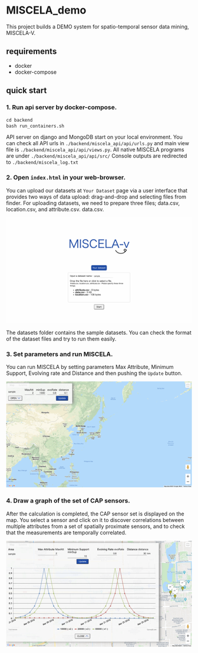 # MISCELA_demo

This project builds a DEMO system for spatio-temporal sensor data mining, MISCELA-V.

## requirements

* docker
* docker-compose

## quick start

### 1. Run api server by docker-compose.

  ```
  cd backend
  bash run_containers.sh
  ```

  API server on django and MongoDB start on your local environment.
  You can check all API urls in `./backend/miscela_api/api/urls.py` and main view file is `./backend/miscela_api/api/views.py`.
  All native MISCELA programs are under `./backend/miscela_api/api/src/`
  Console outputs are redirected to `./backend/miscela_log.txt`

### 2. Open `index.html` in your web-browser. 

You can upload our datasets at `Your Dataset` page via a user interface that provides two ways of data upload: drag-and-drop and selecting files from finder. For uploading datasets, we need to prepare three files; data.csv, location.csv, and attribute.csv. data.csv. 

![Sample Image 1](/img/upload_dataset.png)

The datasets folder contains the sample datasets. You can check the format of the dataset files and try to run them easily.

### 3. Set parameters and run MISCELA.

You can run MISCELA by setting parameters Max Attribute, Minimum Support, Evolving rate and Distance and then pushing the `Update` button.

![Sample Image 2](/img/set_parameters.png)


### 4. Draw a graph of the set of CAP sensors.

After the calculation is completed, the CAP sensor set is displayed on the map. You select a sensor and click on it to discover correlations between multiple attributes from a set of spatially proximate sensors, and to check that the measurements are temporally correlated.

![Sample Image 3](/img/draw_graph.png)
